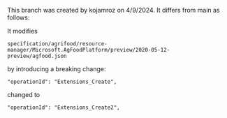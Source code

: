 This branch was created by kojamroz on 4/9/2024.
It differs from main as follows:

It modifies

`specification/agrifood/resource-manager/Microsoft.AgFoodPlatform/preview/2020-05-12-preview/agfood.json`

by introducing a breaking change:

`"operationId": "Extensions_Create",`

changed to

`"operationId": "Extensions_Create2",`

